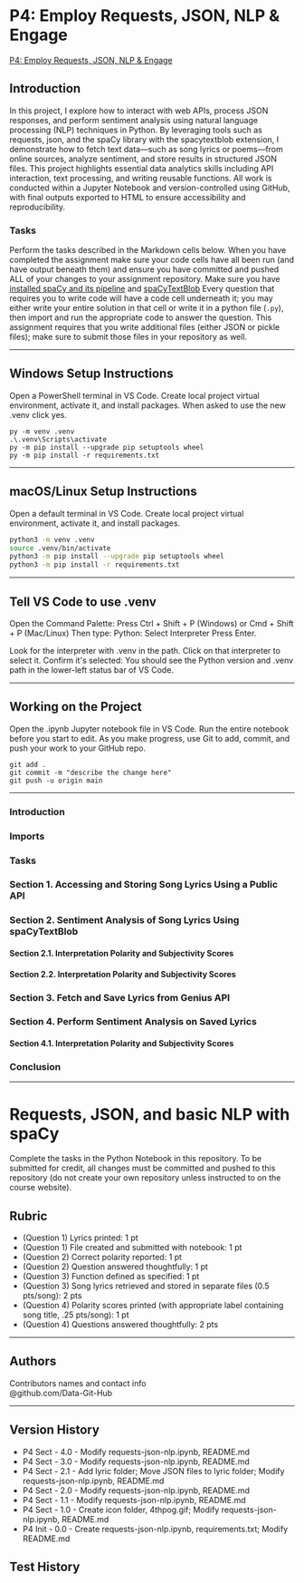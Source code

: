 # P4: Employ Requests, JSON, NLP & Engage

[P4: Employ Requests, JSON, NLP & Engage](https://github.com/Data-Git-Hub/JSON)

## Introduction
In this project, I explore how to interact with web APIs, process JSON responses, and perform sentiment analysis using natural language processing (NLP) techniques in Python. By leveraging tools such as requests, json, and the spaCy library with the spacytextblob extension, I demonstrate how to fetch text data—such as song lyrics or poems—from online sources, analyze sentiment, and store results in structured JSON files. This project highlights essential data analytics skills including API interaction, text processing, and writing reusable functions. All work is conducted within a Jupyter Notebook and version-controlled using GitHub, with final outputs exported to HTML to ensure accessibility and reproducibility.

### Tasks
Perform the tasks described in the Markdown cells below.  When you have completed the assignment make sure your code cells have all been run (and have output beneath them) and ensure you have committed and pushed ALL of your changes to your assignment repository.  Make sure you have [installed spaCy and its pipeline](https://spacy.io/usage#quickstart) and [spaCyTextBlob](https://spacy.io/universe/project/spacy-textblob)  Every question that requires you to write code will have a code cell underneath it; you may either write your entire solution in that cell or write it in a python file (`.py`), then import and run the appropriate code to answer the question.  This assignment requires that you write additional files (either JSON or pickle files); make sure to submit those files in your repository as well.

---

## Windows Setup Instructions

Open a PowerShell terminal in VS Code. 
Create local project virtual environment, activate it, and install packages. 
When asked to use the new .venv click yes. 

```shell
py -m venv .venv
.\.venv\Scripts\activate
py -m pip install --upgrade pip setuptools wheel
py -m pip install -r requirements.txt
```

---

## macOS/Linux Setup Instructions

Open a default terminal in VS Code. 
Create local project virtual environment, activate it, and install packages. 

```zsh
python3 -m venv .venv
source .venv/bin/activate
python3 -m pip install --upgrade pip setuptools wheel
python3 -m pip install -r requirements.txt
```

---

## Tell VS Code to use .venv

Open the Command Palette: Press Ctrl + Shift + P (Windows) or Cmd + Shift + P (Mac/Linux)
Then type: Python: Select Interpreter
Press Enter.

Look for the interpreter with .venv in the path.
Click on that interpreter to select it.
Confirm it's selected: You should see the Python version and .venv path in the lower-left status bar of VS Code.

---

## Working on the Project

Open the .ipynb Jupyter notebook file in VS Code. 
Run the entire notebook before you start to edit. 
As you make progress, use Git to add, commit, and push your work to your GitHub repo.

```shell
git add .
git commit -m "describe the change here"
git push -u origin main
```

---

### Introduction

### Imports

### Tasks

### Section 1. Accessing and Storing Song Lyrics Using a Public API

### Section 2. Sentiment Analysis of Song Lyrics Using spaCyTextBlob

#### Section 2.1. Interpretation Polarity and Subjectivity Scores

#### Section 2.2. Interpretation Polarity and Subjectivity Scores

### Section 3. Fetch and Save Lyrics from Genius API

### Section 4. Perform Sentiment Analysis on Saved Lyrics

#### Section 4.1. Interpretation Polarity and Subjectivity Scores

### Conclusion

---

# Requests, JSON, and basic NLP with spaCy

Complete the tasks in the Python Notebook in this repository.
To be submitted for credit, all changes must be committed and pushed to this repository (do not create your own repository unless instructed to on the course website).

## Rubric

* (Question 1) Lyrics printed: 1 pt
* (Question 1) File created and submitted with notebook: 1 pt
* (Question 2) Correct polarity reported: 1 pt
* (Question 2) Question answered thoughtfully: 1 pt
* (Question 3) Function defined as specified: 1 pt
* (Question 3) Song lyrics retrieved and stored in separate files (0.5 pts/song): 2 pts
* (Question 4) Polarity scores printed (with appropriate label containing song title, .25 pts/song): 1 pt
* (Question 4) Questions answered thoughtfully: 2 pts

---

## Authors

Contributors names and contact info <br>
@github.com/Data-Git-Hub <br>

---

## Version History
- P4 Sect - 4.0 - Modify requests-json-nlp.ipynb, README.md
- P4 Sect - 3.0 - Modify requests-json-nlp.ipynb, README.md
- P4 Sect - 2.1 - Add lyric folder; Move JSON files to lyric folder; Modify requests-json-nlp.ipynb, README.md
- P4 Sect - 2.0 - Modify requests-json-nlp.ipynb, README.md
- P4 Sect - 1.1 - Modify requests-json-nlp.ipynb, README.md
- P4 Sect - 1.0 - Create icon folder, 4thpog.gif; Modify requests-json-nlp.ipynb, README.md
- P4 Init - 0.0 - Create requests-json-nlp.ipynb, requirements.txt; Modify README.md
## Test History